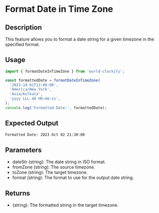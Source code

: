 # Format Date in Time Zone

## Description

This feature allows you to format a date string for a given timezone in the specified format.

## Usage

```javascript
import { formatDateInTimeZone } from 'world-clockify';

const formattedDate = formatDateInTimeZone(
  '2023-10-01T12:00:00',
  'America/New_York',
  'Asia/Kolkata',
  'yyyy LLL dd HH:mm:ss',
);
console.log('Formatted Date:', formattedDate);
```

## Expected Output

```bash
Formatted Date: 2023 Oct 02 21:30:00
```

## Parameters

- dateStr (string): The date string in ISO format.
- fromZone (string): The source timezone.
- toZone (string): The target timezone.
- format (string): The format to use for the output date string.

## Returns

- (string): The formatted string in the target timezone.
